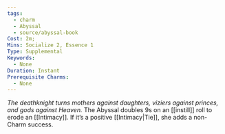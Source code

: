 ```yaml
---
tags:
  - charm
  - Abyssal
  - source/abyssal-book
Cost: 2m; 
Mins: Socialize 2, Essence 1
Type: Supplemental
Keywords:
  - None
Duration: Instant
Prerequisite Charms:
  - None
---
```

*The deathknight turns mothers against daughters, viziers against princes, and gods against Heaven.*
The Abyssal doubles 9s on an [[instill]] roll to erode an [[Intimacy]]. If it’s a positive [[Intimacy|Tie]], she adds a non-Charm success.
